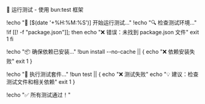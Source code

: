 🧪 运行测试 - 使用 bun:test 框架

!echo "🧪 [$(date '+%H:%M:%S')] 开始运行测试..."
!echo "🔍 检查测试环境..."
!if [[! -f "package.json"]]; then
echo "❌ 错误：未找到 package.json 文件"
exit 1
fi

!echo "📦 确保依赖已安装..."
!bun install --no-cache || {
echo "❌ 依赖安装失败"
exit 1
}

!echo "🎯 执行测试套件..."
!bun test || {
echo "❌ 测试失败"
echo "💡 建议：检查测试文件和相关依赖"
exit 1
}

!echo "✅ 所有测试通过！"
